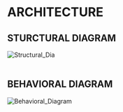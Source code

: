 # **ARCHITECTURE**
## **STURCTURAL DIAGRAM**
![Structural_Dia](https://user-images.githubusercontent.com/98867361/153192314-639971b3-1dad-437e-a1a5-ac9f9f586da7.png)
   </br>
   </br>
  
## **BEHAVIORAL DIAGRAM**
![Behavioral_Diagram](https://user-images.githubusercontent.com/98867361/153193151-0abe0c60-cb45-47c0-8477-05e45f22e86b.png)
